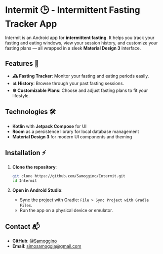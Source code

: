 # **Intermit** 🕒 - Intermittent Fasting Tracker App

Intermit is an Android app for **intermittent fasting**. It helps you track your fasting and eating windows, view your session history, and customize your fasting plans — all wrapped in a sleek **Material Design 3** interface.

## **Features** 🚀

* **🕰️ Fasting Tracker**: Monitor your fasting and eating periods easily.
* **📊 History**: Browse through your past fasting sessions.
* **⚙️ Customizable Plans**: Choose and adjust fasting plans to fit your lifestyle.

## **Technologies** 🛠️

* **Kotlin** with **Jetpack Compose** for UI
* **Room** as a persistence library for local database management
* **Material Design 3** for modern UI components and theming

## **Installation** ⚡

1. **Clone the repository**:

   ```bash
   git clone https://github.com/Samoggino/Intermit.git
   cd Intermit
   ```

2. **Open in Android Studio**:

   * Sync the project with Gradle: `File > Sync Project with Gradle Files`.
   * Run the app on a physical device or emulator.

## **Contact** 📬

* **GitHub**: [@Samoggino](https://github.com/Samoggino)
* **Email**: [simosamoggia@gmail.com](mailto:simosamoggia@gmail.com)

